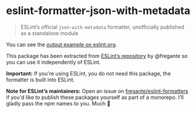 # eslint-formatter-json-with-metadata

> ESLint’s official `json-with-metadata` formatter, unofficially published as a standalone module

You can see the [output example on eslint.org](https://eslint.org/docs/user-guide/formatters/#json-with-metadata).

This package has been extracted from [ESLint’s repository](https://github.com/eslint/eslint/tree/master/lib/cli-engine/formatters) by @fregante so you can use it independently of ESLint.

**Important:** If you're using ESLint, you do not need this package, the formatter is built into ESLint.

**Note for ESLint’s maintainers:** Open an issue on [fregante/eslint-formatters](https://github.com/fregante/eslint-formatters) if you'd like to publish these packages yourself as part of a monorepo. I'll gladly pass the npm names to you. Much 💚
